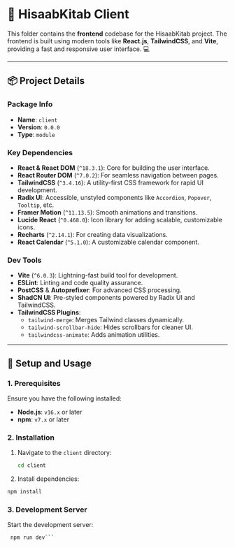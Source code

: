 # 🎨 HisaabKitab Client

This folder contains the **frontend** codebase for the HisaabKitab project. The frontend is built using modern tools like **React.js**, **TailwindCSS**, and **Vite**, providing a fast and responsive user interface. 💻

---

## **📦 Project Details**

### **Package Info**
- **Name**: `client`
- **Version**: `0.0.0`
- **Type**: `module`

### **Key Dependencies**
- **React & React DOM** (`^18.3.1`): Core for building the user interface.
- **React Router DOM** (`^7.0.2`): For seamless navigation between pages.
- **TailwindCSS** (`^3.4.16`): A utility-first CSS framework for rapid UI development.
- **Radix UI**: Accessible, unstyled components like `Accordion`, `Popover`, `Tooltip`, etc.
- **Framer Motion** (`^11.13.5`): Smooth animations and transitions.
- **Lucide React** (`^0.468.0`): Icon library for adding scalable, customizable icons.
- **Recharts** (`^2.14.1`): For creating data visualizations.
- **React Calendar** (`^5.1.0`): A customizable calendar component.

### **Dev Tools**
- **Vite** (`^6.0.3`): Lightning-fast build tool for development.
- **ESLint**: Linting and code quality assurance.
- **PostCSS** & **Autoprefixer**: For advanced CSS processing.
- **ShadCN UI**: Pre-styled components powered by Radix UI and TailwindCSS.
- **TailwindCSS Plugins**:
  - `tailwind-merge`: Merges Tailwind classes dynamically.
  - `tailwind-scrollbar-hide`: Hides scrollbars for cleaner UI.
  - `tailwindcss-animate`: Adds animation utilities.

---

## **🔧 Setup and Usage**

### **1. Prerequisites**
Ensure you have the following installed:
- **Node.js**: `v16.x` or later
- **npm**: `v7.x` or later

### **2. Installation**
1. Navigate to the `client` directory:
   ```bash
   cd client
2. Install dependencies:
  ```bash
  npm install
  ```
### **3. Development Server**
Start the development server:
```bash
 npm run dev```

